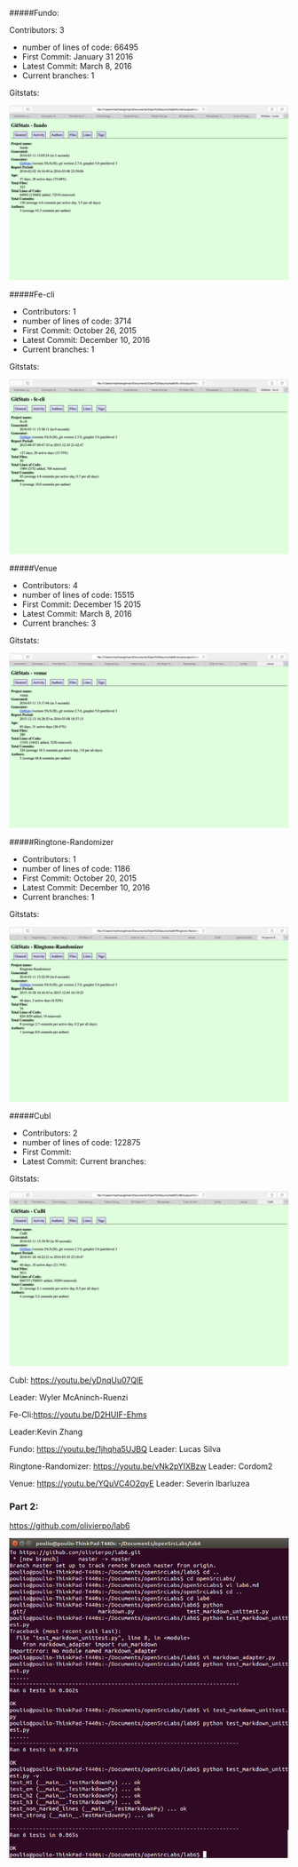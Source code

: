 


#####Fundo:

Contributors: 3
- number of lines of code: 66495
- First Commit: January 31 2016
- Latest Commit: March 8, 2016
- Current branches: 1

Gitstats:

![Fundo](./images/Fundo.png)

#####Fe-cli
- Contributors: 1 
- number of lines of code: 3714
- First Commit: October 26, 2015
- Latest Commit: December 10, 2016
- Current branches: 1

Gitstats:

![Fe-Cli](./images/Fe-cli.png)

#####Venue
- Contributors: 4
- number of lines of code: 15515
- First Commit: December 15 2015
- Latest Commit: March 8, 2016
- Current branches: 3

Gitstats:

![Venue](./images/Venue.png)

#####Ringtone-Randomizer
- Contributors: 1
- number of lines of code: 1186
- First Commit: October 20, 2015
- Latest Commit: December 10, 2016
- Current branches: 1

Gitstats:

![Ringtone](./images/Ringtone-Randomizer.png)

#####Cubl
- Contributors: 2
- number of lines of code: 122875
- First Commit: 
- Latest Commit: 
Current branches:

Gitstats:

![Cubl](./images/Cubl.png)



Cubl: https://youtu.be/yDnqUu07QlE

Leader: Wyler McAninch-Ruenzi


Fe-Cli:https://youtu.be/D2HUIF-Ehms

Leader:Kevin Zhang


Fundo: https://youtu.be/1jhqha5UJBQ
Leader: Lucas Silva


Ringtone-Randomizer: https://youtu.be/vNk2pYIXBzw
Leader: Cordom2


Venue: https://youtu.be/YQuVC4O2qyE
Leader: Severin Ibarluzea

### Part 2:
https://github.com/olivierpo/lab6

![testingpython](./images/lab6tests.png)
